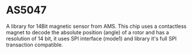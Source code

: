 # AS5047
A library for 14Bit magnetic sensor from AMS.
This chip uses a contactless magnet to decode the absolute position (angle) of a rotor and has a resolution of 14 bit, it uses SPI interface (mode1) and library it's full SPI transaction compatible.

